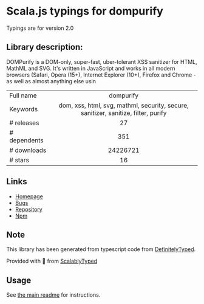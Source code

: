 
# Scala.js typings for dompurify

Typings are for version 2.0

## Library description:
DOMPurify is a DOM-only, super-fast, uber-tolerant XSS sanitizer for HTML, MathML and SVG. It's written in JavaScript and works in all modern browsers (Safari, Opera (15+), Internet Explorer (10+), Firefox and Chrome - as well as almost anything else usin

|                    |                 |
| ------------------ | :-------------: |
| Full name          | dompurify |
| Keywords           | dom, xss, html, svg, mathml, security, secure, sanitizer, sanitize, filter, purify |
| # releases         | 27 |
| # dependents       | 351 |
| # downloads        | 24226721 |
| # stars            | 16 |

## Links
- [Homepage](https://github.com/cure53/DOMPurify)
- [Bugs](https://github.com/cure53/DOMPurify/issues)
- [Repository](https://github.com/cure53/DOMPurify)
- [Npm](https://www.npmjs.com/package/dompurify)
    


## Note
This library has been generated from typescript code from [DefinitelyTyped](https://definitelytyped.org).

Provided with :purple_heart: from [ScalablyTyped](https://github.com/oyvindberg/ScalablyTyped)

## Usage
See [the main readme](../../readme.md) for instructions.



